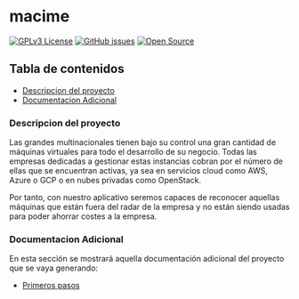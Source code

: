 # macime

[![GPLv3 License](https://img.shields.io/badge/License-GPL%20v3-yellow.svg)](https://opensource.org/licenses/) [![GitHub issues](https://img.shields.io/github/issues/soyjorgeprg/macime)](https://github.com/soyjorgeprg/macime/issues) [![Open Source](https://badges.frapsoft.com/os/v1/open-source.svg?v=103)](https://opensource.org/)

## Tabla de contenidos

* [Descripcion del proyecto](#descripcion-del-proyecto)
* [Documentacion Adicional](#documentacion-adicional)

### Descripcion del proyecto

Las grandes multinacionales tienen bajo su control una gran cantidad de máquinas virtuales para todo el desarrollo de su negocio. Todas las empresas dedicadas a gestionar estas instancias cobran por el número de ellas que se encuentran activas, ya sea en servicios cloud como AWS, Azure o GCP o en nubes privadas como OpenStack. 

Por tanto, con nuestro aplicativo seremos capaces de reconocer aquellas máquinas que están fuera del radar de la empresa y no están siendo usadas para poder ahorrar costes a la empresa.

### Documentacion Adicional

En esta sección se mostrará aquella documentación adicional del proyecto que se vaya generando:

* [Primeros pasos](https://github.com/soyjorgeprg/macime/blob/hito0/documentacionAdicional/primerosPasos.md)

